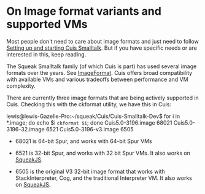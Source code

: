 # On Image format variants and supported VMs

Most people don't need to care about image formats and just need to follow [Setting up and starting Cuis Smalltalk](https://github.com/Cuis-Smalltalk/Cuis-Smalltalk-Dev/blob/master/Documentation/GettingStarted.md). But if you have specific needs or are interested in this, keep reading.

The Squeak Smalltalk family (of which Cuis is part) has used several image formats over the years. See [ImageFormat](http://wiki.squeak.org/squeak/6290). Cuis offers broad compatibility with available VMs and various tradeoffs between performance and VM complexity.

There are currently three image formats that are being actively supported in Cuis. Checking this with the ckformat utility, we have this in Cuis:

   lewis@lewis-Gazelle-Pro:~/squeak/Cuis/Cuis-Smalltalk-Dev$ for i in *.image; do echo $i `ckformat $i`; done
   Cuis5.0-3196.image 68021
   Cuis5.0-3196-32.image 6521
   Cuis5.0-3196-v3.image 6505

* 68021 is 64-bit Spur, and works with 64-bit Spur VMs

* 6521 is 32-bit Spur, and works with 32 bit Spur VMs. It also works on [SqueakJS](https://squeak.js.org).

* 6505 is the original V3 32-bit image format that works with StackInterpreter, Cog, and the traditional Interpreter VM. It also works on [SqueakJS](https://squeak.js.org).
